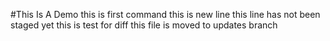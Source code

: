 #This Is A Demo
this is first command
this is new line
this line has not been staged yet
this is test for diff
this file is moved to updates branch